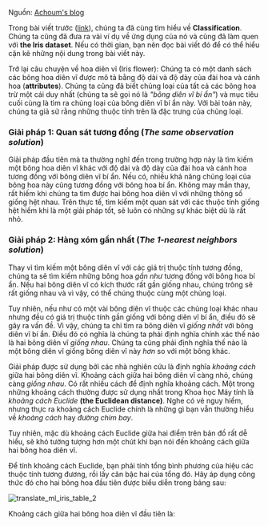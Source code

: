 Nguồn: [Achoum's blog](http://blog.mathieu.guillame-bert.com/2015/07/20/machine-learning-for-dummies-part-2/)

Trong bài viết trước ([link](http://vnoi.info/contributor/translate/ml/Machine-Learning-for-Dummies-part-1)), chúng ta đã cùng tìm hiểu về **Classification**. Chúng ta cũng đã đưa ra vài ví dụ về ứng dụng của nó và cũng đã làm quen với **the Iris dataset**. Nếu có thời gian, bạn nên đọc bài viết đó để có thể hiểu cặn kẽ những nội dung trong bài viết này.

Trở lại câu chuyện về hoa diên vĩ (Iris flower): Chúng ta có một danh sách các bông hoa diên vĩ được mô tả bằng độ dài và độ dày của đài hoa và cánh hoa (**attributes**). Chúng ta cũng đã biết chủng loại của tất cả các bông hoa trừ một cái duy nhất (chúng ta sẽ gọi nó là *"bông diên vĩ bí ẩn"*) và mục tiêu cuối cùng là tìm ra chủng loại của bông diên vĩ bí ẩn này. Với bài toán này, chúng ta giả sử rằng những thuộc tính trên là đặc trưng của chủng loại.

### Giải pháp 1: Quan sát tương đồng (*The same observation solution*)

Giải pháp đầu tiên mà ta thường nghĩ đến trong trường hợp này là tìm kiếm một bông hoa diên vĩ khác với độ dài và độ dày của đài hoa và cánh hoa tương đồng với bông diên vĩ bí ẩn. Nếu có, nhiều khả năng chủng loại của bông hoa này cũng tương đồng với bông hoa bí ẩn. Không may mắn thay, rất hiếm khi chúng ta tìm được hai bông hoa diên vĩ với những thông số giống hệt nhau. Trên thực tế, tìm kiếm một quan sát với các thuộc tính giống hệt hiếm khi là một giải pháp tốt, sẽ luôn có những sự khác biệt dù là rất nhỏ.

### Giải pháp 2: Hàng xóm gần nhất (*The 1-nearest neighbors solution*)

Thay vì tìm kiếm một bông diên vĩ với các giá trị thuộc tính tương đồng, chúng ta sẽ tìm kiếm những bông hoa *gần như* tương đồng với bông hoa bí ẩn. Nếu hai bông diên vĩ có kích thước rất gần giống nhau, chúng trông sẽ rất giống nhau và vì vậy, có thể chúng thuộc cùng một chủng loại.

Tuy nhiên, nếu như có một vài bông diên vĩ thuộc các chủng loại khác nhau nhưng đều có giá trị thuộc tính gần giống với bông diên vĩ bí ẩn, điều đó sẽ gây ra vấn đề. Vì vậy, chúng ta chỉ tìm ra bông diên vĩ *giống nhất* với bông diên vĩ bí ẩn. Điều đó có nghĩa là chúng ta phải định nghĩa chính xác thế nào là hai bông diên vĩ *giống nhau*. Chúng ta cũng phải định nghĩa thế nào là một bông diên vĩ giống bông diên vĩ này *hơn* so với một bông khác.

Giải pháp được sử dụng bởi các nhà nghiên cứu là định nghĩa *khoảng cách* giữa hai bông diên vĩ.  Khoảng cách giữa hai bông diên vĩ càng nhỏ, chúng càng *giống nhau*. Có rất nhiều cách để định nghĩa khoảng cách. Một trong những khoảng cách thường được sử dụng nhất trong Khoa học Máy tính là *khoảng cách Euclide* **(the Euclidean distance)**. Nghe có vẻ nguy hiểm, nhưng thực ra khoảng cách Euclide chính là những gì bạn vẫn thường hiểu về *khoảng cách* hay *đường chim bay*.

Tuy nhiên, mặc dù khoảng cách Euclide giữa hai điểm trên bản đồ rất dễ hiểu, sẽ khó tưởng tượng hơn một chút khi bạn nói đến khoảng cách giữa hai bông hoa diên vĩ.

Để tính khoảng cách Euclide, bạn phải tính tổng bình phương của hiệu các thuộc tính tương đương, rồi lấy căn bậc hai của tổng đó. Hãy áp dụng công thức đó cho hai bông hoa đầu tiên được biểu diễn trong bảng sau:

![translate_ml_iris_table_2](http://blog.mathieu.guillame-bert.com/wp-content/uploads/2015/07/table.png)

Khoảng cách giữa hai bông hoa diên vĩ đầu tiên là:



